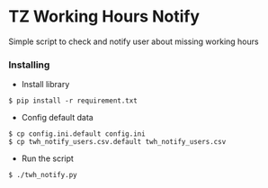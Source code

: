 # TZ Working Hours Notify

Simple script to check and notify user about missing working hours

### Installing

- Install library
```
$ pip install -r requirement.txt
```

- Config default data
```
$ cp config.ini.default config.ini
$ cp twh_notify_users.csv.default twh_notify_users.csv
```

- Run the script
```
$ ./twh_notify.py
```
